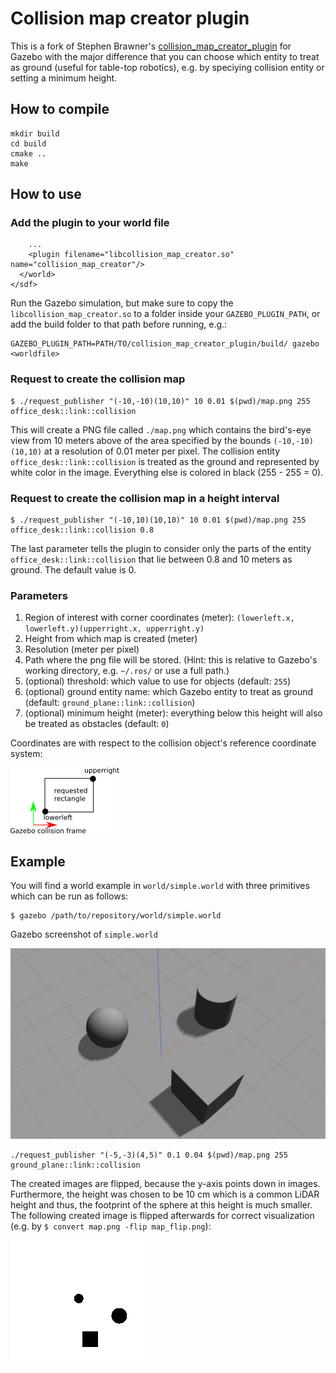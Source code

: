 # Collision map creator plugin

This is a fork of Stephen Brawner's [collision\_map\_creator\_plugin](https://bitbucket.org/brawner/collision_map_creator_plugin) for Gazebo with the major difference that you can choose which entity to treat as ground (useful for table-top robotics), e.g. by speciying collision entity or setting a minimum height.

## How to compile

```
mkdir build
cd build
cmake ..
make
```

## How to use

### Add the plugin to your world file

```
    ...
    <plugin filename="libcollision_map_creator.so" name="collision_map_creator"/>
  </world>
</sdf>
```

Run the Gazebo simulation, but make sure to copy the `libcollision_map_creator.so` to a folder inside your `GAZEBO_PLUGIN_PATH`, or add the build folder to that path before running, e.g.:

```
GAZEBO_PLUGIN_PATH=PATH/TO/collision_map_creator_plugin/build/ gazebo <worldfile>
```

### Request to create the collision map

```
$ ./request_publisher "(-10,-10)(10,10)" 10 0.01 $(pwd)/map.png 255 office_desk::link::collision
```
This will create a PNG file called `./map.png` which contains the bird's-eye view from 10 meters above of the area specified by the bounds `(-10,-10)(10,10)` at a resolution of 0.01 meter per pixel. The collision entity `office_desk::link::collision` is treated as the ground and represented by white color in the image. Everything else is colored in black (255 - 255 = 0).

### Request to create the collision map in a height interval

```
$ ./request_publisher "(-10,10)(10,10)" 10 0.01 $(pwd)/map.png 255 office_desk::link::collision 0.8
```
The last parameter tells the plugin to consider only the parts of the entity `office_desk::link::collision` that lie between 0.8 and 10 meters as ground. The default value is 0.

### Parameters

1. Region of interest with corner coordinates (meter): `(lowerleft.x, lowerleft.y)(upperright.x, upperright.y)`
2. Height from which map is created (meter)
3. Resolution (meter per pixel)
4. Path where the png file will be stored. (Hint: this is relative to Gazebo's working directory, e.g. `~/.ros/` or use a full path.)
5. (optional) threshold: which value to use for objects (default: `255`)
6. (optional) ground entity name: which Gazebo entity to treat as ground (default: `ground_plane::link::collision`)
7. (optional) minimum height (meter): everything below this height will also be treated as obstacles (default: `0`)

Coordinates are with respect to the collision object's reference coordinate system:

![sketch](images/sketch.png)

## Example

You will find a world example in `world/simple.world` with three primitives which can be run as follows:
```
$ gazebo /path/to/repository/world/simple.world
```
Gazebo screenshot of `simple.world`

![simple.world](images/simple.png)

```
./request_publisher "(-5,-3)(4,5)" 0.1 0.04 $(pwd)/map.png 255 ground_plane::link::collision
```
The created images are flipped, because the y-axis points down in images.
Furthermore, the height was chosen to be 10 cm which is a common LiDAR height and thus, the footprint of the sphere at this height is much smaller.
The following created image is flipped afterwards for correct visualization (e.g. by `$ convert map.png -flip map_flip.png`):

![map_flipped](images/map_flip.png)
